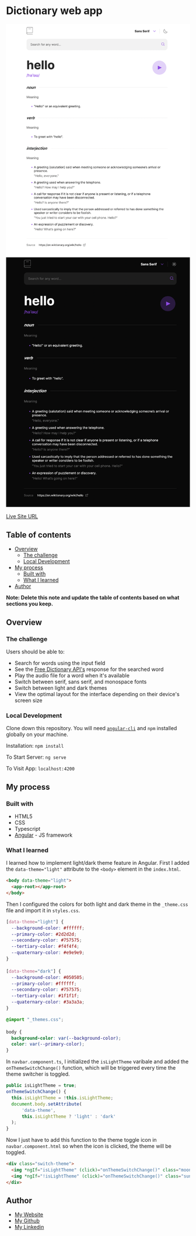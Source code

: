 # Dictionary web app

![](./light.png) ![](./dark.png)

[Live Site URL](https://github.com/chonhenry/angular-dictionary)

## Table of contents

- [Overview](#overview)
  - [The challenge](#the-challenge)
  - [Local Development](#local-development)
- [My process](#my-process)
  - [Built with](#built-with)
  - [What I learned](#what-i-learned)
- [Author](#author)

**Note: Delete this note and update the table of contents based on what sections you keep.**

## Overview

### The challenge

Users should be able to:

- Search for words using the input field
- See the [Free Dictionary API's](https://dictionaryapi.dev/) response for the searched word
- Play the audio file for a word when it's available
- Switch between serif, sans serif, and monospace fonts
- Switch between light and dark themes
- View the optimal layout for the interface depending on their device's screen size

### Local Development

Clone down this repository. You will need [`angular-cli`](https://angular.io/cli) and `npm` installed globally on your machine.

Installation:
`npm install`

To Start Server:
`ng serve`

To Visit App:
`localhost:4200`

## My process

### Built with

- HTML5
- CSS
- Typescript
- [Angular](https://angular.io/) - JS framework

### What I learned

I learned how to implement light/dark theme feature in Angular.
First I added the `data-theme="light"` attribute to the `<body>` element in the `index.html`.

```html
<body data-theme="light">
  <app-root></app-root>
</body>
```

Then I configured the colors for both light and dark theme in the `_theme.css` file and import it in `styles.css`.

```css
[data-theme="light"] {
  --background-color: #ffffff;
  --primary-color: #2d2d2d;
  --secondary-color: #757575;
  --tertiary-color: #f4f4f4;
  --quaternary-color: #e9e9e9;
}

[data-theme="dark"] {
  --background-color: #050505;
  --primary-color: #ffffff;
  --secondary-color: #757575;
  --tertiary-color: #1f1f1f;
  --quaternary-color: #3a3a3a;
}
```

```css
@import "_themes.css";

body {
  background-color: var(--background-color);
  color: var(--primary-color);
}
```

In `navbar.component.ts`, I initialized the `isLightTheme` varibale and added the `onThemeSwitchChange()` function, which will be triggered every time the theme switcher is toggled.

```js
public isLightTheme = true;
onThemeSwitchChange() {
  this.isLightTheme = !this.isLightTheme;
  document.body.setAttribute(
      'data-theme',
      this.isLightTheme ? 'light' : 'dark'
  );
}
```

Now I just have to add this function to the theme toggle icon in `navbar.component.html` so when the icon is clicked, the theme will be toggled.

```html
<div class="switch-theme">
  <img *ngIf="isLightTheme" (click)="onThemeSwitchChange()" class="moon" src="../../assets/images/icon-moon.svg" alt="moon" />
  <img *ngIf="!isLightTheme" (click)="onThemeSwitchChange()" class="sun" src="../../assets/images/icon-sun.svg" alt="sun" />
</div>
```

## Author

- [My Website](https://www.henrychon.com/)
- [My Github](https://github.com/chonhenry)
- [My Linkedin](https://www.linkedin.com/in/chonhenry/)
